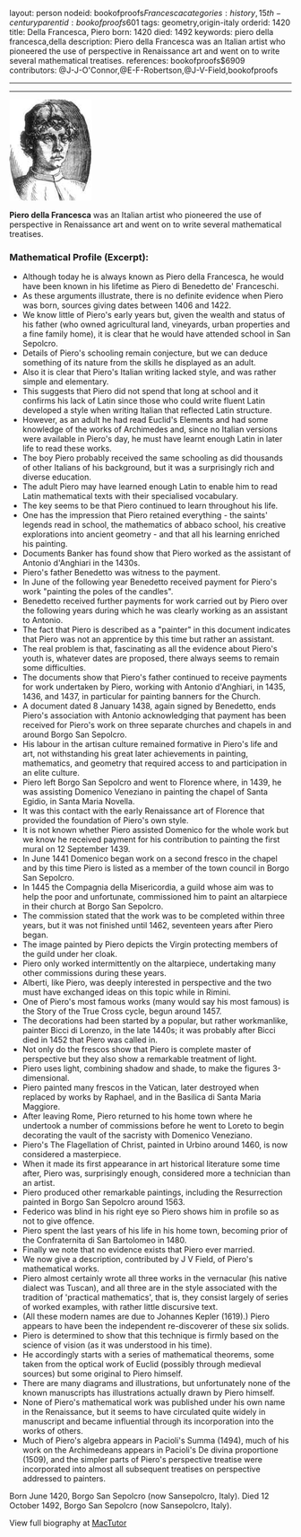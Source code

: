 layout: person
nodeid: bookofproofs$Francesca
categories: history,15th-century
parentid: bookofproofs$601
tags: geometry,origin-italy
orderid: 1420
title: Della Francesca, Piero
born: 1420
died: 1492
keywords: piero della francesca,della
description: Piero della Francesca was an Italian artist who pioneered the use of perspective in Renaissance art and went on to write several mathematical treatises.
references: bookofproofs$6909
contributors: @J-J-O'Connor,@E-F-Robertson,@J-V-Field,bookofproofs

---



---

![Francesca.jpg](https://github.com/bookofproofs/bookofproofs.github.io/blob/main/_sources/_assets/images/portraits/Francesca.jpg?raw=true)

**Piero della Francesca** was an Italian artist who pioneered the use of perspective in Renaissance art and went on to write several mathematical treatises.

### Mathematical Profile (Excerpt):
* Although today he is always known as Piero della Francesca, he would have been known in his lifetime as Piero di Benedetto de' Franceschi.
* As these arguments illustrate, there is no definite evidence when Piero was born, sources giving dates between 1406 and 1422.
* We know little of Piero's early years but, given the wealth and status of his father (who owned agricultural land, vineyards, urban properties and a fine family home), it is clear that he would have attended school in San Sepolcro.
* Details of Piero's schooling remain conjecture, but we can deduce something of its nature from the skills he displayed as an adult.
* Also it is clear that Piero's Italian writing lacked style, and was rather simple and elementary.
* This suggests that Piero did not spend that long at school and it confirms his lack of Latin since those who could write fluent Latin developed a style when writing Italian that reflected Latin structure.
* However, as an adult he had read Euclid's Elements and had some knowledge of the works of Archimedes and, since no Italian versions were available in Piero's day, he must have learnt enough Latin in later life to read these works.
* The boy Piero probably received the same schooling as did thousands of other Italians of his background, but it was a surprisingly rich and diverse education.
* The adult Piero may have learned enough Latin to enable him to read Latin mathematical texts with their specialised vocabulary.
* The key seems to be that Piero continued to learn throughout his life.
* One has the impression that Piero retained everything - the saints' legends read in school, the mathematics of abbaco school, his creative explorations into ancient geometry - and that all his learning enriched his painting.
* Documents Banker has found show that Piero worked as the assistant of Antonio d'Anghiari in the 1430s.
* Piero's father Benedetto was witness to the payment.
* In June of the following year Benedetto received payment for Piero's work "painting the poles of the candles".
* Benedetto received further payments for work carried out by Piero over the following years during which he was clearly working as an assistant to Antonio.
* The fact that Piero is described as a "painter" in this document indicates that Piero was not an apprentice by this time but rather an assistant.
* The real problem is that, fascinating as all the evidence about Piero's youth is, whatever dates are proposed, there always seems to remain some difficulties.
* The documents show that Piero's father continued to receive payments for work undertaken by Piero, working with Antonio d'Anghiari, in 1435, 1436, and 1437, in particular for painting banners for the Church.
* A document dated 8 January 1438, again signed by Benedetto, ends Piero's association with Antonio acknowledging that payment has been received for Piero's work on three separate churches and chapels in and around Borgo San Sepolcro.
* His labour in the artisan culture remained formative in Piero's life and art, not withstanding his great later achievements in painting, mathematics, and geometry that required access to and participation in an elite culture.
* Piero left Borgo San Sepolcro and went to Florence where, in 1439, he was assisting Domenico Veneziano in painting the chapel of Santa Egidio, in Santa Maria Novella.
* It was this contact with the early Renaissance art of Florence that provided the foundation of Piero's own style.
* It is not known whether Piero assisted Domenico for the whole work but we know he received payment for his contribution to painting the first mural on 12 September 1439.
* In June 1441 Domenico began work on a second fresco in the chapel and by this time Piero is listed as a member of the town council in Borgo San Sepolcro.
* In 1445 the Compagnia della Misericordia, a guild whose aim was to help the poor and unfortunate, commissioned him to paint an altarpiece in their church at Borgo San Sepolcro.
* The commission stated that the work was to be completed within three years, but it was not finished until 1462, seventeen years after Piero began.
* The image painted by Piero depicts the Virgin protecting members of the guild under her cloak.
* Piero only worked intermittently on the altarpiece, undertaking many other commissions during these years.
* Alberti, like Piero, was deeply interested in perspective and the two must have exchanged ideas on this topic while in Rimini.
* One of Piero's most famous works (many would say his most famous) is the Story of the True Cross cycle, begun around 1457.
* The decorations had been started by a popular, but rather workmanlike, painter Bicci di Lorenzo, in the late 1440s; it was probably after Bicci died in 1452 that Piero was called in.
* Not only do the frescos show that Piero is complete master of perspective but they also show a remarkable treatment of light.
* Piero uses light, combining shadow and shade, to make the figures 3-dimensional.
* Piero painted many frescos in the Vatican, later destroyed when replaced by works by Raphael, and in the Basilica di Santa Maria Maggiore.
* After leaving Rome, Piero returned to his home town where he undertook a number of commissions before he went to Loreto to begin decorating the vault of the sacristy with Domenico Veneziano.
* Piero's The Flagellation of Christ, painted in Urbino around 1460, is now considered a masterpiece.
* When it made its first appearance in art historical literature some time after, Piero was, surprisingly enough, considered more a technician than an artist.
* Piero produced other remarkable paintings, including the Resurrection painted in Borgo San Sepolcro around 1563.
* Federico was blind in his right eye so Piero shows him in profile so as not to give offence.
* Piero spent the last years of his life in his home town, becoming prior of the Confraternita di San Bartolomeo in 1480.
* Finally we note that no evidence exists that Piero ever married.
* We now give a description, contributed by J V Field, of Piero's mathematical works.
* Piero almost certainly wrote all three works in the vernacular (his native dialect was Tuscan), and all three are in the style associated with the tradition of 'practical mathematics', that is, they consist largely of series of worked examples, with rather little discursive text.
* (All these modern names are due to Johannes Kepler (1619).) Piero appears to have been the independent re-discoverer of these six solids.
* Piero is determined to show that this technique is firmly based on the science of vision (as it was understood in his time).
* He accordingly starts with a series of mathematical theorems, some taken from the optical work of Euclid (possibly through medieval sources) but some original to Piero himself.
* There are many diagrams and illustrations, but unfortunately none of the known manuscripts has illustrations actually drawn by Piero himself.
* None of Piero's mathematical work was published under his own name in the Renaissance, but it seems to have circulated quite widely in manuscript and became influential through its incorporation into the works of others.
* Much of Piero's algebra appears in Pacioli's Summa (1494), much of his work on the Archimedeans appears in Pacioli's De divina proportione (1509), and the simpler parts of Piero's perspective treatise were incorporated into almost all subsequent treatises on perspective addressed to painters.

Born June 1420, Borgo San Sepolcro (now Sansepolcro, Italy). Died 12 October 1492, Borgo San Sepolcro (now Sansepolcro, Italy).

View full biography at [MacTutor](https://mathshistory.st-andrews.ac.uk/Biographies/Francesca/)
